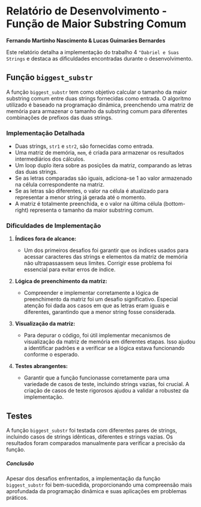 # Relatório de Desenvolvimento - Função de Maior Substring Comum

**Fernando Martinho Nascimento & Lucas Guimarães Bernardes**

Este relatório detalha a implementação do trabalho 4  `"Dabriel e Suas Strings` e destaca as dificuldades encontradas durante o desenvolvimento.

## Função `biggest_substr`

A função `biggest_substr` tem como objetivo calcular o tamanho da maior substring comum entre duas strings fornecidas como entrada. O algoritmo utilizado é baseado na programação dinâmica, preenchendo uma matriz de memória para armazenar o tamanho da substring comum para diferentes combinações de prefixos das duas strings.

### Implementação Detalhada

- Duas strings, `str1` e `str2`, são fornecidas como entrada.
- Uma matriz de memória, `mem`, é criada para armazenar os resultados intermediários dos cálculos.
- Um loop duplo itera sobre as posições da matriz, comparando as letras das duas strings.
- Se as letras comparadas são iguais, adiciona-se 1 ao valor armazenado na célula correspondente na matriz.
- Se as letras são diferentes, o valor na célula é atualizado para representar a menor string já gerada até o momento.
- A matriz é totalmente preenchida, e o valor na última célula (bottom-right) representa o tamanho da maior substring comum.

### Dificuldades de Implementação

1. **Índices fora de alcance:**
   - Um dos primeiros desafios foi garantir que os índices usados para acessar caracteres das strings e elementos da matriz de memória não ultrapassassem seus limites. Corrigir esse problema foi essencial para evitar erros de índice.

2. **Lógica de preenchimento da matriz:**
   - Compreender e implementar corretamente a lógica de preenchimento da matriz foi um desafio significativo. Especial atenção foi dada aos casos em que as letras eram iguais e diferentes, garantindo que a menor string fosse considerada.

3. **Visualização da matriz:**
   - Para depurar o código, foi útil implementar mecanismos de visualização da matriz de memória em diferentes etapas. Isso ajudou a identificar padrões e a verificar se a lógica estava funcionando conforme o esperado.

4. **Testes abrangentes:**
   - Garantir que a função funcionasse corretamente para uma variedade de casos de teste, incluindo strings vazias, foi crucial. A criação de casos de teste rigorosos ajudou a validar a robustez da implementação.

## Testes

A função `biggest_substr` foi testada com diferentes pares de strings, incluindo casos de strings idênticas, diferentes e strings vazias. Os resultados foram comparados manualmente para verificar a precisão da função.

##### Conclusão

Apesar dos desafios enfrentados, a implementação da função `biggest_substr` foi bem-sucedida, proporcionando uma compreensão mais aprofundada da programação dinâmica e suas aplicações em problemas práticos.
